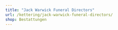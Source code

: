 ```yaml
---
title: "Jack Warwick Funeral Directors"
url: /kettering/jack-warwick-funeral-directors/
shop: Bestattungen
---
```

